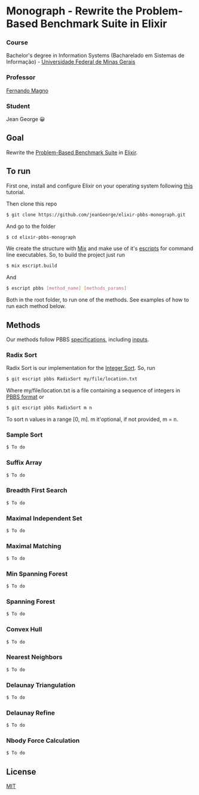 # Monograph - Rewrite the Problem-Based Benchmark Suite in Elixir
### Course
Bachelor's degree in Information Systems (Bacharelado em Sistemas de Informação) - [Universidade Federal de Minas Gerais](https://ufmg.br/)

### Professor 
[Fernando Magno](https://homepages.dcc.ufmg.br/~fernando/)

### Student
Jean George 😀

## Goal

Rewrite the [Problem-Based Benchmark Suite](https://www.cs.cmu.edu/~pbbs/benchmarks.html) in [Elixir](https://elixir-lang.org/).


## To run
First one, install and configure Elixir on your operating system following [this](https://elixir-lang.org/install.html) tutorial.

Then clone this repo
```bash
$ git clone https://github.com/jeanGeorge/elixir-pbbs-monograph.git
```
And go to the folder
```bash
$ cd elixir-pbbs-monograph
```
We create the structure with [Mix](https://hexdocs.pm/mix/Mix.html) and make use of it's [escripts](https://hexdocs.pm/mix/master/Mix.Tasks.Escript.Build.html) for command line executables. So, to build the project just run
```bash
$ mix escript.build
```
And
```bash
$ escript pbbs [method_name] [methods_params]
```
Both in the root folder, to run one of the methods. See examples of how to run each method below.

## Methods
Our methods follow PBBS [specifications](https://www.cs.cmu.edu/~pbbs/benchmarks.html), including [inputs](https://www.cs.cmu.edu/~pbbs/inputs.html).

### Radix Sort
Radix Sort is our implementation for the [Integer Sort](https://www.cs.cmu.edu/~pbbs/benchmarks/integerSort.html). So, run
```bash
$ git escript pbbs RadixSort my/file/location.txt
```
Where my/file/location.txt is a file containing a sequence of integers in [PBBS format](https://www.cs.cmu.edu/~pbbs/benchmarks/sequenceIO.html) or
```bash
$ git escript pbbs RadixSort m n
```
To sort n values in a range [0, m]. m it'optional, if not provided, m = n.

### Sample Sort
```bash
$ To do
````

### Suffix Array
```bash
$ To do
````

### Breadth First Search
```bash
$ To do
````

### Maximal Independent Set
```bash
$ To do
````

### Maximal Matching
```bash
$ To do
````

### Min Spanning Forest
```bash
$ To do
````

### Spanning Forest
```bash
$ To do
````

### Convex Hull
```bash
$ To do
````

### Nearest Neighbors
```bash
$ To do
````

### Delaunay Triangulation
```bash
$ To do
````

### Delaunay Refine
```bash
$ To do
````

### Nbody Force Calculation
```bash
$ To do
````

## License

[MIT](LICENSE)
